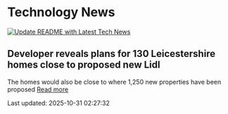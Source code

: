 # Technology News

[![Update README with Latest Tech News](https://github.com/tcdtist/daily-tech-digest/actions/workflows/main.yml/badge.svg)](https://github.com/tcdtist/daily-tech-digest/actions/workflows/main.yml)

## Developer reveals plans for 130 Leicestershire homes close to proposed new Lidl
The homes would also be close to where 1,250 new properties have been proposed
[Read more](https://www.leicestermercury.co.uk/news/local-news/developer-reveals-plans-130-leicestershire-10609653)



Last updated: 2025-10-31 02:27:32